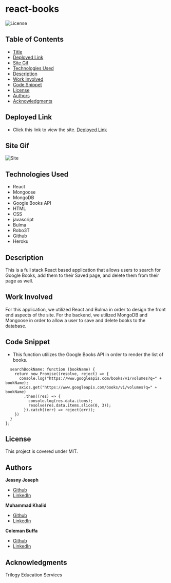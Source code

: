 # react-books

![License](https://img.shields.io/badge/license-MIT-181717?style=for-the-badge) 

## Table of Contents
* [Title](#title)
* [Deployed Link](#deployed-link)
* [Site Gif](#site-gif)
* [Technologies Used](#technologies-used)
* [Description](#description)
* [Work Involved](#work-involved)
* [Code Snippet](#code-snippet)
* [License](#license)
* [Authors](#authors)
* [Acknowledgments](#acknowledgments)

## Deployed Link
* Click this link to view the site.
[Deployed Link]()

## Site Gif
![Site]()

## Technologies Used
* React
* Mongoose
* MongoDB
* Google Books API
* HTML
* CSS
* javascript
* Bulma
* Robo3T
* Github
* Heroku

## Description
This is a full stack React based application that allows users to search for Google Books, add them to their Saved page, and delete them from their page as well. 

## Work Involved
For this application, we utilized React and Bulma in order to design the front end aspects of the site. For the backend, we utilized MongoDB and Mongoose in order to allow a user to save and delete books to the database. 

## Code Snippet
* This function utilizes the Google Books API in order to render the list of books. 
```
  searchBookName: function (bookName) {
    return new Promise((resolve, reject) => {
      console.log("https://www.googleapis.com/books/v1/volumes?q=" + bookName);
      axios.get("https://www.googleapis.com/books/v1/volumes?q=" + bookName)
        .then((res) => {
          console.log(res.data.items);
          resolve(res.data.items.slice(0, 3));
        }).catch((err) => reject(err));
    })
  }
};
```

## License
This project is covered under MIT.

## Authors

**Jessny Joseph** 
* [Github](https://github.com/jessnyj)
* [LinkedIn](https://www.linkedin.com/in/jessny-joseph-361515201)

**Muhammad Khalid**
* [Github](https://github.com/akhalid88)
* [LinkedIn]()

**Coleman Buffa** 
* [Github](https://github.com/coleman-buffa)
* [LinkedIn]()

## Acknowledgments
Trilogy Education Services

